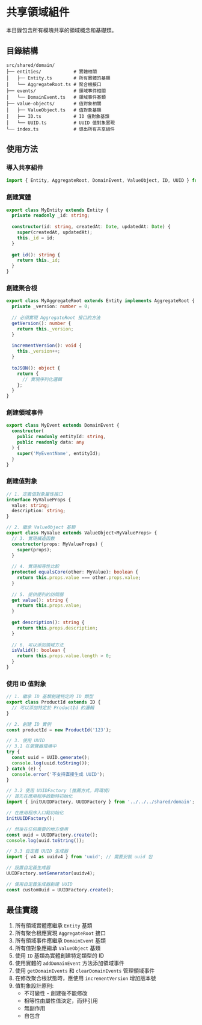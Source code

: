 # 共享領域組件

本目錄包含所有模塊共享的領域概念和基礎類。

## 目錄結構

```
src/shared/domain/
├── entities/            # 實體相關
│   ├── Entity.ts        # 所有實體的基類
│   └── AggregateRoot.ts # 聚合根接口
├── events/              # 領域事件相關
│   └── DomainEvent.ts   # 領域事件基類
├── value-objects/       # 值對象相關
│   ├── ValueObject.ts   # 值對象基類
│   ├── ID.ts            # ID 值對象基類
│   └── UUID.ts          # UUID 值對象實現
└── index.ts             # 導出所有共享組件
```

## 使用方法

### 導入共享組件

```typescript
import { Entity, AggregateRoot, DomainEvent, ValueObject, ID, UUID } from '../../../shared/domain';
```

### 創建實體

```typescript
export class MyEntity extends Entity {
  private readonly _id: string;
  
  constructor(id: string, createdAt: Date, updatedAt: Date) {
    super(createdAt, updatedAt);
    this._id = id;
  }
  
  get id(): string {
    return this._id;
  }
}
```

### 創建聚合根

```typescript
export class MyAggregateRoot extends Entity implements AggregateRoot {
  private _version: number = 0;
  
  // 必須實現 AggregateRoot 接口的方法
  getVersion(): number {
    return this._version;
  }
  
  incrementVersion(): void {
    this._version++;
  }
  
  toJSON(): object {
    return {
      // 實現序列化邏輯
    };
  }
}
```

### 創建領域事件

```typescript
export class MyEvent extends DomainEvent {
  constructor(
    public readonly entityId: string,
    public readonly data: any
  ) {
    super('MyEventName', entityId);
  }
}
```

### 創建值對象

```typescript
// 1. 定義值對象屬性接口
interface MyValueProps {
  value: string;
  description: string;
}

// 2. 繼承 ValueObject 基類
export class MyValue extends ValueObject<MyValueProps> {
  // 3. 實現構造函數
  constructor(props: MyValueProps) {
    super(props);
  }
  
  // 4. 實現相等性比較
  protected equalsCore(other: MyValue): boolean {
    return this.props.value === other.props.value;
  }
  
  // 5. 提供便利的訪問器
  get value(): string {
    return this.props.value;
  }
  
  get description(): string {
    return this.props.description;
  }
  
  // 6. 可以添加領域方法
  isValid(): boolean {
    return this.props.value.length > 0;
  }
}
```

### 使用 ID 值對象

```typescript
// 1. 繼承 ID 基類創建特定的 ID 類型
export class ProductId extends ID {
  // 可以添加特定於 ProductId 的邏輯
}

// 2. 創建 ID 實例
const productId = new ProductId('123');

// 3. 使用 UUID 
// 3.1 在瀏覽器環境中
try {
  const uuid = UUID.generate();
  console.log(uuid.toString());
} catch (e) {
  console.error('不支持直接生成 UUID');
}

// 3.2 使用 UUIDFactory (推薦方式，跨環境)
// 首先在應用程序啟動時初始化
import { initUUIDFactory, UUIDFactory } from '../../../shared/domain';

// 在應用程序入口點初始化
initUUIDFactory();

// 然後在任何需要的地方使用
const uuid = UUIDFactory.create();
console.log(uuid.toString());

// 3.3 自定義 UUID 生成器
import { v4 as uuidv4 } from 'uuid'; // 需要安裝 uuid 包

// 設置自定義生成器
UUIDFactory.setGenerator(uuidv4);

// 使用自定義生成器創建 UUID
const customUuid = UUIDFactory.create();
```

## 最佳實踐

1. 所有領域實體應繼承 `Entity` 基類
2. 所有聚合根應實現 `AggregateRoot` 接口
3. 所有領域事件應繼承 `DomainEvent` 基類
4. 所有值對象應繼承 `ValueObject` 基類
5. 使用 `ID` 基類為實體創建特定類型的 ID
6. 使用實體的 `addDomainEvent` 方法添加領域事件
7. 使用 `getDomainEvents` 和 `clearDomainEvents` 管理領域事件
8. 在修改聚合根狀態時，應使用 `incrementVersion` 增加版本號
9. 值對象設計原則:
   - 不可變性 - 創建後不能修改
   - 相等性由屬性值決定，而非引用
   - 無副作用
   - 自包含 